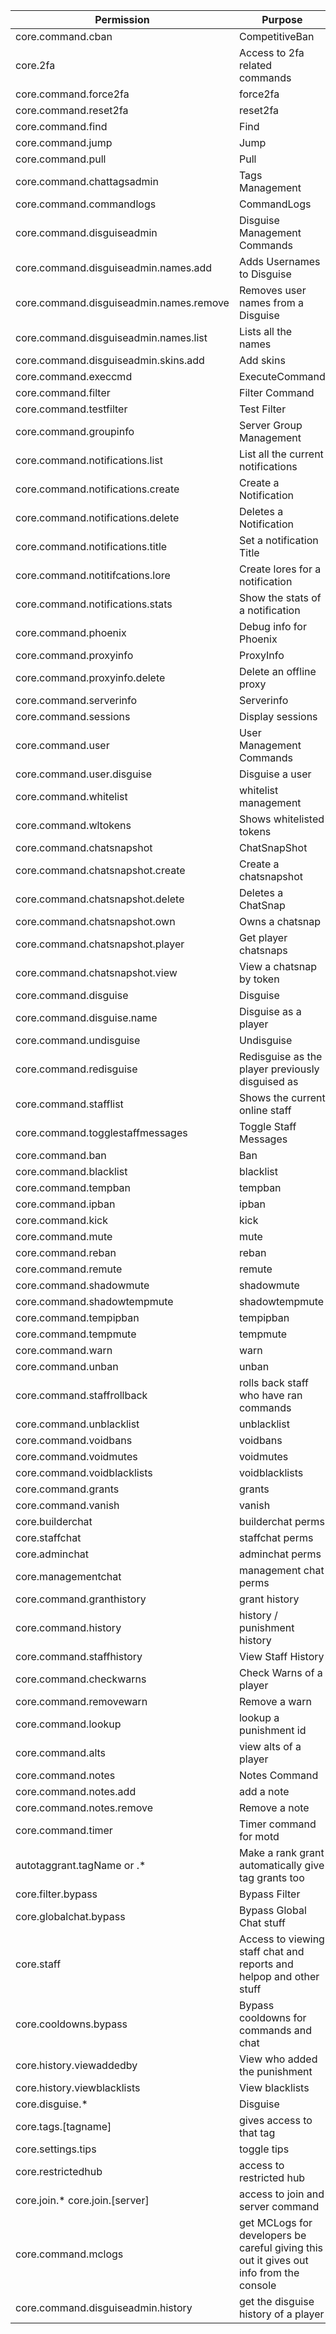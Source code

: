 | Permission                              | Purpose                                                                                 |
| ----------------------------------------|---------------------------------------------------------------------------------------- |
| core.command.cban                       | CompetitiveBan                                                                          |
| core.2fa                                | Access to 2fa related commands                                                          |
| core.command.force2fa                   | force2fa                                                                                |
| core.command.reset2fa                   | reset2fa                                                                                |
| core.command.find                       | Find                                                                                    |
| core.command.jump                       | Jump                                                                                    |
| core.command.pull                       | Pull                                                                                    |
| core.command.chattagsadmin              | Tags Management                                                                         |
| core.command.commandlogs                | CommandLogs                                                                             |
| core.command.disguiseadmin              | Disguise Management Commands                                                            |
| core.command.disguiseadmin.names.add    | Adds Usernames to Disguise                                                              |
| core.command.disguiseadmin.names.remove | Removes user names from a Disguise                                                      |
| core.command.disguiseadmin.names.list   | Lists all the names                                                                     |
| core.command.disguiseadmin.skins.add    | Add skins                                                                               |
| core.command.execcmd                    | ExecuteCommand                                                                          |
| core.command.filter                     | Filter Command                                                                          |
| core.command.testfilter                 | Test Filter                                                                             |
| core.command.groupinfo                  | Server Group Management                                                                 |
| core.command.notifications.list         | List all the current notifications                                                      |
| core.command.notifications.create       | Create a Notification                                                                   |
| core.command.notifications.delete       | Deletes a Notification                                                                  |
| core.command.notifications.title        | Set a notification Title                                                                |
| core.command.notitifcations.lore        | Create lores for a notification                                                         |
| core.command.notifications.stats        | Show the stats of a notification                                                        |
| core.command.phoenix                    | Debug info for Phoenix                                                                  |
| core.command.proxyinfo                  | ProxyInfo                                                                               |
| core.command.proxyinfo.delete           | Delete an offline proxy                                                                 |
| core.command.serverinfo                 | Serverinfo                                                                              |
| core.command.sessions                   | Display sessions                                                                        |
| core.command.user                       | User Management Commands                                                                |
| core.command.user.disguise              | Disguise a user                                                                         |
| core.command.whitelist                  | whitelist management                                                                    |
| core.command.wltokens                   | Shows whitelisted tokens                                                                |
| core.command.chatsnapshot               | ChatSnapShot                                                                            |
| core.command.chatsnapshot.create        | Create a chatsnapshot                                                                   |
| core.command.chatsnapshot.delete        | Deletes a ChatSnap                                                                      |
| core.command.chatsnapshot.own           | Owns a chatsnap                                                                         |
| core.command.chatsnapshot.player        | Get player chatsnaps                                                                    |
| core.command.chatsnapshot.view          | View a chatsnap by token                                                                |
| core.command.disguise                   | Disguise                                                                                |
| core.command.disguise.name              | Disguise as a player                                                                    |
| core.command.undisguise                 | Undisguise                                                                              |
| core.command.redisguise                 | Redisguise as the player previously disguised as                                        |
| core.command.stafflist                  | Shows the current online staff                                                          |
| core.command.togglestaffmessages        | Toggle Staff Messages                                                                   |
| core.command.ban                        | Ban                                                                                     |
| core.command.blacklist                  | blacklist                                                                               |
| core.command.tempban                    | tempban                                                                                 |
| core.command.ipban                      | ipban                                                                                   |
| core.command.kick                       | kick                                                                                    |
| core.command.mute                       | mute                                                                                    |
| core.command.reban                      | reban                                                                                   |
| core.command.remute                     | remute                                                                                  |
| core.command.shadowmute                 | shadowmute                                                                              |
| core.command.shadowtempmute             | shadowtempmute                                                                          |
| core.command.tempipban                  | tempipban                                                                               |
| core.command.tempmute                   | tempmute                                                                                |
| core.command.warn                       | warn                                                                                    |
| core.command.unban                      | unban                                                                                   |
| core.command.staffrollback              | rolls back staff who have ran commands                                                  |
| core.command.unblacklist                | unblacklist                                                                             |
| core.command.voidbans                   | voidbans                                                                                |
| core.command.voidmutes                  | voidmutes                                                                               |
| core.command.voidblacklists             | voidblacklists                                                                          |
| core.command.grants                     | grants                                                                                  |
| core.command.vanish                     | vanish                                                                                  |
| core.builderchat                        | builderchat perms                                                                       |
| core.staffchat                          | staffchat perms                                                                         |
| core.adminchat                          | adminchat perms                                                                         |
| core.managementchat                     | management chat perms                                                                   |
| core.command.granthistory               | grant history                                                                           |
| core.command.history                    | history / punishment history                                                            |
| core.command.staffhistory               | View Staff History                                                                      |
| core.command.checkwarns                 | Check Warns of a player                                                                 |
| core.command.removewarn                 | Remove a warn                                                                           |
| core.command.lookup                     | lookup a punishment id                                                                  |
| core.command.alts                       | view alts of a player                                                                   |
| core.command.notes                      | Notes Command                                                                           |
| core.command.notes.add                  | add a note                                                                              |
| core.command.notes.remove               | Remove a note                                                                           |
| core.command.timer                      | Timer command for motd                                                                  |
| autotaggrant.tagName or .*              | Make a rank grant automatically give tag grants too                                     |
| core.filter.bypass                      | Bypass Filter                                                                           |
| core.globalchat.bypass                  | Bypass Global Chat stuff                                                                |
| core.staff                              | Access to viewing staff chat and reports and helpop and other stuff                     |
| core.cooldowns.bypass                   | Bypass cooldowns for commands and chat                                                  |
| core.history.viewaddedby                | View who added the punishment                                                           |
| core.history.viewblacklists             | View blacklists                                                                         |
| core.disguise.*                         | Disguise                                                                                |
| core.tags.[tagname]                     | gives access to that tag                                                                |
| core.settings.tips                      | toggle tips                                                                             |
| core.restrictedhub                      | access to restricted hub                                                                |
| core.join.* core.join.[server]          | access to join and server command                                                       |
| core.command.mclogs                     | get MCLogs for developers be careful giving this out it gives out info from the console |
| core.command.disguiseadmin.history      | get the disguise history of a player                                                    |
